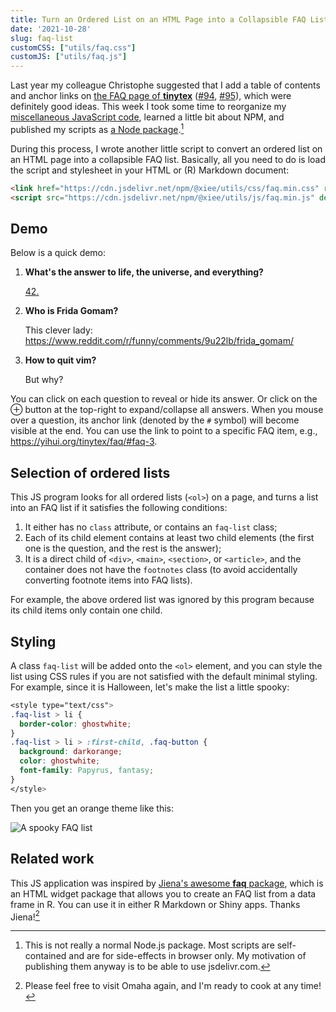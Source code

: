```yaml
---
title: Turn an Ordered List on an HTML Page into a Collapsible FAQ List
date: '2021-10-28'
slug: faq-list
customCSS: ["utils/faq.css"]
customJS: ["utils/faq.js"]
---
```


Last year my colleague Christophe suggested that I add a table of contents and
anchor links on [the FAQ page of **tinytex**](https://yihui.org/tinytex/faq/)
([#94](https://github.com/rbind/yihui/issues/94),
[#95](https://github.com/rbind/yihui/issues/95)), which were definitely good
ideas. This week I took some time to reorganize my [miscellaneous JavaScript
code](https://github.com/yihui/misc.js), learned a little bit about NPM, and
published my scripts as [a Node
package](https://www.npmjs.com/package/@xiee/utils).[^1]

[^1]: This is not really a normal Node.js package. Most scripts are
    self-contained and are for side-effects in browser only. My motivation of
    publishing them anyway is to be able to use jsdelivr.com.

During this process, I wrote another little script to convert an ordered list on
an HTML page into a collapsible FAQ list. Basically, all you need to do is load
the script and stylesheet in your HTML or (R) Markdown document:

``` html
<link href="https://cdn.jsdelivr.net/npm/@xiee/utils/css/faq.min.css" rel="stylesheet"></link>
<script src="https://cdn.jsdelivr.net/npm/@xiee/utils/js/faq.min.js" defer></script>
```

## Demo

Below is a quick demo:

1.  **What's the answer to life, the universe, and everything?**

    [42.](https://en.wikipedia.org/wiki/42_(number)#The_Hitchhiker's_Guide_to_the_Galaxy)

2.  **Who is Frida Gomam?**

    This clever lady:
    <https://www.reddit.com/r/funny/comments/9u22lb/frida_gomam/>

3.  **How to quit vim?**

    But why?

You can click on each question to reveal or hide its answer. Or click on the ⊕
button at the top-right to expand/collapse all answers. When you mouse over a
question, its anchor link (denoted by the `#` symbol) will become visible at the
end. You can use the link to point to a specific FAQ item, e.g.,
<https://yihui.org/tinytex/faq/#faq-3>.

## Selection of ordered lists

This JS program looks for all ordered lists (`<ol>`) on a page, and turns a list
into an FAQ list if it satisfies the following conditions:

1.  It either has no `class` attribute, or contains an `faq-list` class;
2.  Each of its child element contains at least two child elements (the first
    one is the question, and the rest is the answer);
3.  It is a direct child of `<div>`, `<main>`, `<section>`, or `<article>`, and
    the container does not have the `footnotes` class (to avoid accidentally
    converting footnote items into FAQ lists).

For example, the above ordered list was ignored by this program because its
child items only contain one child.

## Styling

A class `faq-list` will be added onto the `<ol>` element, and you can style the
list using CSS rules if you are not satisfied with the default minimal styling.
For example, since it is Halloween, let's make the list a little spooky:

``` css
<style type="text/css">
.faq-list > li {
  border-color: ghostwhite;
}
.faq-list > li > :first-child, .faq-button {
  background: darkorange;
  color: ghostwhite;
  font-family: Papyrus, fantasy;
}
</style>
```

<script>
(() => {
  const s = document.currentScript;
  s.insertAdjacentHTML('afterend', s.previousElementSibling.innerText);
})();
</script>

Then you get an orange theme like this:

![A spooky FAQ
list](https://user-images.githubusercontent.com/163582/139451452-255564fa-78a1-4403-ad61-d869960f0807.png)

## Related work

This JS application was inspired by [Jiena's awesome **faq**
package](https://github.com/jienagu/faq), which is an HTML widget package that
allows you to create an FAQ list from a data frame in R. You can use it in
either R Markdown or Shiny apps. Thanks Jiena![^2]

[^2]: Please feel free to visit Omaha again, and I'm ready to cook at any time!
